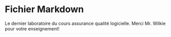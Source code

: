 # Fichier Markdown
Le dernier laboratoire du cours assurance qualité logicielle.
Merci Mr. Wilkie pour votre enseignement!